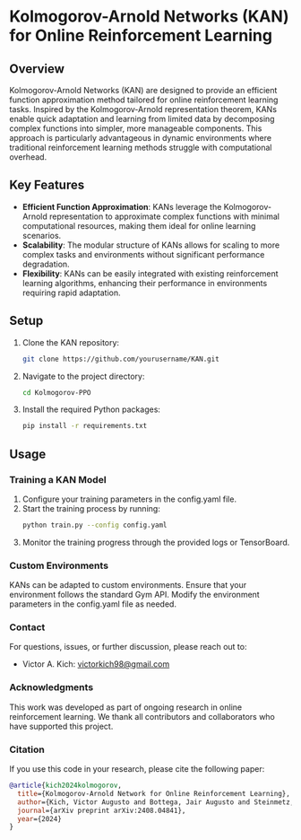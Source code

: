 # Kolmogorov-Arnold Networks (KAN) for Online Reinforcement Learning

## Overview
Kolmogorov-Arnold Networks (KAN) are designed to provide an efficient function approximation method tailored for online reinforcement learning tasks. Inspired by the Kolmogorov-Arnold representation theorem, KANs enable quick adaptation and learning from limited data by decomposing complex functions into simpler, more manageable components. This approach is particularly advantageous in dynamic environments where traditional reinforcement learning methods struggle with computational overhead.

## Key Features
- **Efficient Function Approximation**: KANs leverage the Kolmogorov-Arnold representation to approximate complex functions with minimal computational resources, making them ideal for online learning scenarios.
- **Scalability**: The modular structure of KANs allows for scaling to more complex tasks and environments without significant performance degradation.
- **Flexibility**: KANs can be easily integrated with existing reinforcement learning algorithms, enhancing their performance in environments requiring rapid adaptation.

## Setup
1. Clone the KAN repository:
   ```bash
   git clone https://github.com/yourusername/KAN.git
   ```

2. Navigate to the project directory:
   ```bash
   cd Kolmogorov-PPO
   ```

2. Install the required Python packages:
   ```bash
   pip install -r requirements.txt
   ```
   
## Usage

### Training a KAN Model

1. Configure your training parameters in the config.yaml file.
2. Start the training process by running:
   ```bash
   python train.py --config config.yaml
   ```
3. Monitor the training progress through the provided logs or TensorBoard.

### Custom Environments
KANs can be adapted to custom environments. Ensure that your environment follows the standard Gym API. Modify the environment parameters in the config.yaml file as needed.

### Contact
For questions, issues, or further discussion, please reach out to:

- Victor A. Kich: victorkich98@gmail.com

### Acknowledgments

This work was developed as part of ongoing research in online reinforcement learning. We thank all contributors and collaborators who have supported this project.

### Citation
If you use this code in your research, please cite the following paper:

```bibtex
@article{kich2024kolmogorov,
  title={Kolmogorov-Arnold Network for Online Reinforcement Learning},
  author={Kich, Victor Augusto and Bottega, Jair Augusto and Steinmetz, Raul and Grando, Ricardo Bedin and Yorozu, Ayano and Ohya, Akihisa},
  journal={arXiv preprint arXiv:2408.04841},
  year={2024}
}
```
